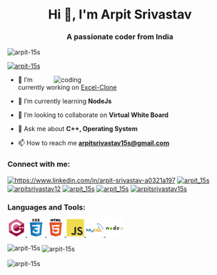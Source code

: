 <h1 align="center">Hi 👋, I'm Arpit Srivastav</h1>
<h3 align="center">A passionate coder from India</h3>

<p align="left"> <img src="https://komarev.com/ghpvc/?username=arpit-15s&label=Profile%20views&color=0e75b6&style=flat" alt="arpit-15s" /> </p>

<p align="left"> <a href="https://github.com/ryo-ma/github-profile-trophy"><img src="https://github-profile-trophy.vercel.app/?username=arpit-15s" alt="arpit-15s" /></a> </p>
<img align = "right" alt = "coding" width = "400" src = "https://cdn.dribbble.com/users/99875/screenshots/6577029/2019-06-03_paddle-ball.gif">


- 🔭 I’m currently working on [Excel-Clone](https://github.com/arpit-15s/ExcelClone)

- 🌱 I’m currently learning **NodeJs**

- 👯 I’m looking to collaborate on **Virtual White Board**

- 💬 Ask me about **C++, Operating System**

- 📫 How to reach me **arpitsrivastav15s@gmail.com**

<h3 align="left">Connect with me:</h3>
<p align="left">
<a href="https://linkedin.com/in/https://www.linkedin.com/in/arpit-srivastav-a0321a197" target="blank"><img align="center" src="https://raw.githubusercontent.com/rahuldkjain/github-profile-readme-generator/master/src/images/icons/Social/linked-in-alt.svg" alt="https://www.linkedin.com/in/arpit-srivastav-a0321a197" height="30" width="40" /></a>
<a href="https://www.codechef.com/users/arpit_15s" target="blank"><img align="center" src="https://cdn.jsdelivr.net/npm/simple-icons@3.1.0/icons/codechef.svg" alt="arpit_15s" height="30" width="40" /></a>
<a href="https://www.hackerrank.com/arpitsrivastav12" target="blank"><img align="center" src="https://raw.githubusercontent.com/rahuldkjain/github-profile-readme-generator/master/src/images/icons/Social/hackerrank.svg" alt="arpitsrivastav12" height="30" width="40" /></a>
<a href="https://codeforces.com/profile/arpit_15s" target="blank"><img align="center" src="https://cdn.jsdelivr.net/npm/simple-icons@3.0.1/icons/codeforces.svg" alt="arpit_15s" height="30" width="40" /></a>
<a href="https://www.leetcode.com/arpit_15s" target="blank"><img align="center" src="https://raw.githubusercontent.com/rahuldkjain/github-profile-readme-generator/master/src/images/icons/Social/leet-code.svg" alt="arpit_15s" height="30" width="40" /></a>
<a href="https://auth.geeksforgeeks.org/user/arpitsrivastav15s" target="blank"><img align="center" src="https://raw.githubusercontent.com/rahuldkjain/github-profile-readme-generator/master/src/images/icons/Social/geeks-for-geeks.svg" alt="arpitsrivastav15s" height="30" width="40" /></a>
</p>

<h3 align="left">Languages and Tools:</h3>
<p align="left"> <a href="https://www.w3schools.com/cpp/" target="_blank"> <img src="https://raw.githubusercontent.com/devicons/devicon/master/icons/cplusplus/cplusplus-original.svg" alt="cplusplus" width="40" height="40"/> </a> <a href="https://www.w3schools.com/css/" target="_blank"> <img src="https://raw.githubusercontent.com/devicons/devicon/master/icons/css3/css3-original-wordmark.svg" alt="css3" width="40" height="40"/> </a> <a href="https://www.w3.org/html/" target="_blank"> <img src="https://raw.githubusercontent.com/devicons/devicon/master/icons/html5/html5-original-wordmark.svg" alt="html5" width="40" height="40"/> </a> <a href="https://developer.mozilla.org/en-US/docs/Web/JavaScript" target="_blank"> <img src="https://raw.githubusercontent.com/devicons/devicon/master/icons/javascript/javascript-original.svg" alt="javascript" width="40" height="40"/> </a> <a href="https://www.mysql.com/" target="_blank"> <img src="https://raw.githubusercontent.com/devicons/devicon/master/icons/mysql/mysql-original-wordmark.svg" alt="mysql" width="40" height="40"/> </a> <a href="https://nodejs.org" target="_blank"> <img src="https://raw.githubusercontent.com/devicons/devicon/master/icons/nodejs/nodejs-original-wordmark.svg" alt="nodejs" width="40" height="40"/> </a> </p>

<p><img align="left" src="https://github-readme-stats.vercel.app/api/top-langs?username=arpit-15s&show_icons=true&locale=en&layout=compact" alt="arpit-15s" /></p>

<p>&nbsp;<img align="center" src="https://github-readme-stats.vercel.app/api?username=arpit-15s&show_icons=true&locale=en" alt="arpit-15s" /></p>

<p><img align="center" src="https://github-readme-streak-stats.herokuapp.com/?user=arpit-15s&" alt="arpit-15s" /></p>

